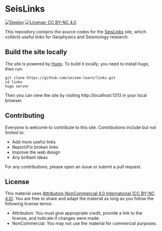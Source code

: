 # SeisLinks

[![Deploy](https://github.com/seismo-learn/links/actions/workflows/deploy.yml/badge.svg)](https://github.com/seismo-learn/links/actions/workflows/deploy.yml)
[![License: CC BY-NC 4.0](https://img.shields.io/badge/License-CC%20BY--NC%204.0-blue.svg)](https://creativecommons.org/licenses/by-nc/4.0/deed.en)

This repository contains the source codes for the [SeisLinks](https://seismo-learn.org/links/)
site, which collects useful links for Geophysics and Seismology research.

## Build the site locally

The site is powered by [Hugo](https://gohugo.io/). To build it locally,
you need to install hugo, then run:

```
git clone https://github.com/seismo-learn/links.git
cd links
hugo server
```

Then you can view the site by visiting http://localhost:1313 in your local browser.

## Contributing

Everyone is welcome to contribute to this site. Contributions include but not limited to:

- Add more useful links
- Report/Fix broken links
- Improve the web design
- Any brilliant ideas

For any contributions, please open an issue or submit a pull request.

## License

This material uses [Attribution-NonCommercial 4.0 International (CC BY-NC 4.0)](https://creativecommons.org/licenses/by-nc/4.0/deed.en).
You are free to share and adapt the material as long as you follow the following
license terms:

- Attribution: You must give appropriate credit, provide a link to the license, and indicate if changes were made.
- NonCommercial: You may not use the material for commercial purposes.
